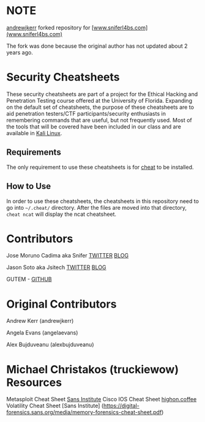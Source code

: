NOTE
====

[andrewjkerr](https://github.com/andrewjkerr/security-cheatsheets) forked repository for 
[www.sniferl4bs.com](www.sniferl4bs.com)

The fork was done because the original author has not updated about 2 years ago.

Security Cheatsheets
====================

These security cheatsheets are part of a project for the Ethical Hacking and Penetration Testing course offered at the University of Florida. Expanding on the default set of cheatsheets, the purpose of these cheatsheets are to aid penetration testers/CTF participants/security enthusiasts in remembering commands that are useful, but not frequently used. Most of the tools that will be covered have been included in our class and are available in [Kali Linux](http://www.kali.org).

Requirements
------------

The only requirement to use these cheatsheets is for [cheat](https://github.com/chrisallenlane/cheat) to be installed.

How to Use
----------

In order to use these cheatsheets, the cheatsheets in this repository need to go into `~/.cheat/` directory. After the files are moved into that directory, `cheat ncat` will display the ncat cheatsheet.

Contributors
============

Jose Moruno Cadima aka Snifer [TWITTER](https://twitter.com/sniferl4bs) [BLOG](http://www.sniferl4bs.com)

Jason Soto aka Jsitech [TWITTER](https://twitter.com/Jsitech) [BLOG](http://www.jsitech.com)

GUTEM -  [GITHUB](https://github.com/Gutem)

Original Contributors
===================== 

Andrew Kerr (andrewjkerr)

Angela Evans (angelaevans)

Alex Bujduveanu (alexbujduveanu)

Michael Christakos (truckiewow)
Resources
=========

Metasploit Cheat Sheet [Sans Institute](http://www.sans.org/security-resources/sec560/misc_tools_sheet_v1.pdf)
Cisco IOS Cheat Sheet [highon.coffee](highon.coffee)
Volatility Cheat Sheet [Sans Institute] (https://digital-forensics.sans.org/media/memory-forensics-cheat-sheet.pdf)
